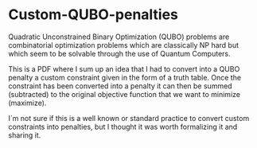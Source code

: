 # Custom-QUBO-penalties

Quadratic Unconstrained Binary Optimization (QUBO) problems are combinatorial optimization problems which are classically NP hard but which seem to be solvable through the use of Quantum Computers. 

This is a PDF where I sum up an idea that I had to convert into a QUBO penalty a custom constraint given in the form of a truth table.
Once the constraint has been converted into a penalty it can then be summed (subtracted) to the original objective function that we want to minimize (maximize).

I´m not sure if this is a well known or standard practice to convert custom constraints into penalties, but I thought it was worth formalizing it and sharing it.
